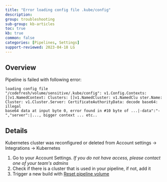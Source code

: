 ```yaml
---
title: "Error loading config file .kube/config"
description: 
group: troubleshooting
sub-group: kb-articles
toc: true
kb: true
common: false
categories: [Pipelines, Settings]
support-reviewed: 2023-04-18 LG
---
```


## Overview

Pipeline is failed with following error:

```shell
loading config file
"/codefresh/volume/sensitive/.kube/config": v1.Config.Contexts:
[]v1.NamedContext: Clusters: []v1.NamedCluster: v1.NamedClu ster.Name:
Cluster: v1.Cluster.Server: CertificateAuthorityData: decode base64: illegal
base64 data at input byte 0, error found in #10 byte of ...|-data":"-","server":|..., bigger context ... etc..
```

## Details

Kubernetes cluster was reconfigured or deleted from Account settings -> Integrations -> Kubernetes

1. Go to your Account Settings. _If you do not have access, please contact one of your team's admins_
2. Check if there is a cluster that is used in your pipeline, if not, add it
3. Trigger a new build with [Reset pipeline volume]({{site.baseurl}}/docs/pipelines/triggers/git-triggers/#advanced-options)
